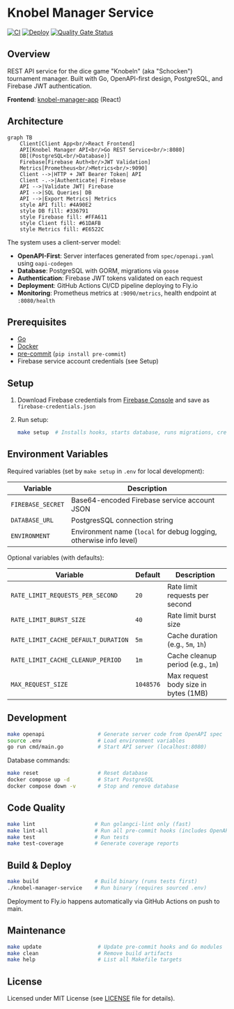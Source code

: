 # Knobel Manager Service

[![CI](https://github.com/henok321/knobel-manager-service/actions/workflows/CI.yml/badge.svg)](https://github.com/henok321/knobel-manager-service/actions/workflows/CI.yml)
[![Deploy](https://github.com/henok321/knobel-manager-service/actions/workflows/deploy.yml/badge.svg)](https://github.com/henok321/knobel-manager-service/actions/workflows/deploy.yml)
[![Quality Gate Status](https://sonarcloud.io/api/project_badges/measure?project=henok321_knobel-manager-service&metric=alert_status)](https://sonarcloud.io/summary/new_code?id=henok321_knobel-manager-service)

## Overview

REST API service for the dice game "Knobeln" (aka "Schocken") tournament manager. Built with Go, OpenAPI-first design,
PostgreSQL, and Firebase JWT authentication.

**Frontend**: [knobel-manager-app](https://github.com/henok321/knobel-manager-app) (React)

## Architecture

```mermaid
graph TB
    Client[Client App<br/>React Frontend]
    API[Knobel Manager API<br/>Go REST Service<br/>:8080]
    DB[(PostgreSQL<br/>Database)]
    Firebase[Firebase Auth<br/>JWT Validation]
    Metrics[Prometheus<br/>Metrics<br/>:9090]
    Client -->|HTTP + JWT Bearer Token| API
    Client -.->|Authenticate| Firebase
    API -->|Validate JWT| Firebase
    API -->|SQL Queries| DB
    API -->|Export Metrics| Metrics
    style API fill: #4A90E2
    style DB fill: #336791
    style Firebase fill: #FFA611
    style Client fill: #61DAFB
    style Metrics fill: #E6522C
```

The system uses a client-server model:

- **OpenAPI-First**: Server interfaces generated from `spec/openapi.yaml` using `oapi-codegen`
- **Database**: PostgreSQL with GORM, migrations via `goose`
- **Authentication**: Firebase JWT tokens validated on each request
- **Deployment**: GitHub Actions CI/CD pipeline deploying to Fly.io
- **Monitoring**: Prometheus metrics at `:9090/metrics`, health endpoint at `:8080/health`

## Prerequisites

- [Go](https://go.dev/doc/install)
- [Docker](https://docs.docker.com/get-docker/)
- [pre-commit](https://pre-commit.com/) (`pip install pre-commit`)
- Firebase service account credentials (see Setup)

## Setup

1. Download Firebase credentials
   from [Firebase Console](https://console.firebase.google.com/u/1/project/knobel-manager-webapp/settings/serviceaccounts/adminsdk)
   and save as `firebase-credentials.json`
2. Run setup:

   ```sh
   make setup  # Installs hooks, starts database, runs migrations, creates .env
   ```

## Environment Variables

Required variables (set by `make setup` in `.env` for local development):

| Variable          | Description                                                        |
|-------------------|--------------------------------------------------------------------|
| `FIREBASE_SECRET` | Base64-encoded Firebase service account JSON                       |
| `DATABASE_URL`    | PostgresSQL connection string                                      |
| `ENVIRONMENT`     | Environment name (`local` for debug logging, otherwise info level) |

Optional variables (with defaults):

| Variable                            | Default   | Description                          |
|-------------------------------------|-----------|--------------------------------------|
| `RATE_LIMIT_REQUESTS_PER_SECOND`    | `20`      | Rate limit requests per second       |
| `RATE_LIMIT_BURST_SIZE`             | `40`      | Rate limit burst size                |
| `RATE_LIMIT_CACHE_DEFAULT_DURATION` | `5m`      | Cache duration (e.g., `5m`, `1h`)    |
| `RATE_LIMIT_CACHE_CLEANUP_PERIOD`   | `1m`      | Cache cleanup period (e.g., `1m`)    |
| `MAX_REQUEST_SIZE`                  | `1048576` | Max request body size in bytes (1MB) |

## Development

```sh
make openapi                 # Generate server code from OpenAPI spec
source .env                  # Load environment variables
go run cmd/main.go           # Start API server (localhost:8080)
```

Database commands:

```sh
make reset                   # Reset database
docker compose up -d         # Start PostgreSQL
docker compose down -v       # Stop and remove database
```

## Code Quality

```sh
make lint                   # Run golangci-lint only (fast)
make lint-all               # Run all pre-commit hooks (includes OpenAPI generation)
make test                   # Run tests
make test-coverage          # Generate coverage reports
```

## Build & Deploy

```sh
make build                  # Build binary (runs tests first)
./knobel-manager-service    # Run binary (requires sourced .env)
```

Deployment to Fly.io happens automatically via GitHub Actions on push to main.

## Maintenance

```sh
make update                  # Update pre-commit hooks and Go modules
make clean                   # Remove build artifacts
make help                    # List all Makefile targets
```

## License

Licensed under MIT License (see [LICENSE](LICENSE) file for details).
